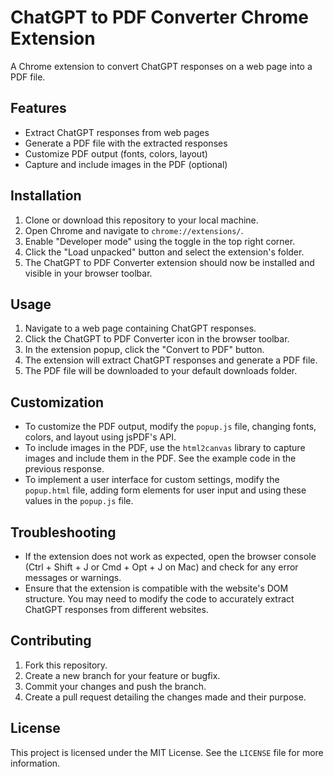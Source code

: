 # ChatGPT to PDF Converter Chrome Extension

A Chrome extension to convert ChatGPT responses on a web page into a PDF file.

## Features

- Extract ChatGPT responses from web pages
- Generate a PDF file with the extracted responses
- Customize PDF output (fonts, colors, layout)
- Capture and include images in the PDF (optional)

## Installation

1. Clone or download this repository to your local machine.
2. Open Chrome and navigate to `chrome://extensions/`.
3. Enable "Developer mode" using the toggle in the top right corner.
4. Click the "Load unpacked" button and select the extension's folder.
5. The ChatGPT to PDF Converter extension should now be installed and visible in your browser toolbar.

## Usage

1. Navigate to a web page containing ChatGPT responses.
2. Click the ChatGPT to PDF Converter icon in the browser toolbar.
3. In the extension popup, click the "Convert to PDF" button.
4. The extension will extract ChatGPT responses and generate a PDF file.
5. The PDF file will be downloaded to your default downloads folder.

## Customization

- To customize the PDF output, modify the `popup.js` file, changing fonts, colors, and layout using jsPDF's API.
- To include images in the PDF, use the `html2canvas` library to capture images and include them in the PDF. See the example code in the previous response.
- To implement a user interface for custom settings, modify the `popup.html` file, adding form elements for user input and using these values in the `popup.js` file.

## Troubleshooting

- If the extension does not work as expected, open the browser console (Ctrl + Shift + J or Cmd + Opt + J on Mac) and check for any error messages or warnings.
- Ensure that the extension is compatible with the website's DOM structure. You may need to modify the code to accurately extract ChatGPT responses from different websites.

## Contributing

1. Fork this repository.
2. Create a new branch for your feature or bugfix.
3. Commit your changes and push the branch.
4. Create a pull request detailing the changes made and their purpose.

## License

This project is licensed under the MIT License. See the `LICENSE` file for more information.
